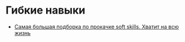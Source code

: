 # Гибкие навыки
- [Самая большая подборка по прокачке soft skills. Хватит на всю жизнь](https://vc.ru/education/101011-samaya-bolshaya-podborka-po-prokachke-soft-skills-hvatit-na-vsyu-zhizn)
